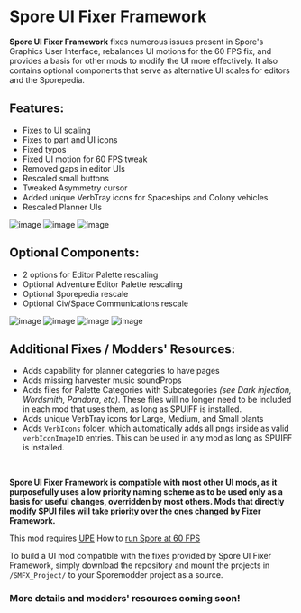 # Spore UI Fixer Framework

**Spore UI Fixer Framework** fixes numerous issues present in Spore's Graphics User Interface, rebalances UI motions for the 60 FPS fix, and provides a basis for other mods to modify the UI more effectively.
It also contains optional components that serve as alternative UI scales for editors and the Sporepedia.

## Features:
- Fixes to UI scaling
- Fixes to part and UI icons
- Fixed typos
- Fixed UI motion for 60 FPS tweak
- Removed gaps in editor UIs
- Rescaled small buttons
- Tweaked Asymmetry cursor
- Added unique VerbTray icons for Spaceships and Colony vehicles
- Rescaled Planner UIs

![image](https://github.com/user-attachments/assets/04d6bd61-39e2-495a-bfe0-a9c9da75dff4)
![image](https://github.com/user-attachments/assets/4ffa8be5-1501-45f8-b4df-98230687ce6d)
![image](https://github.com/user-attachments/assets/0fe83e6e-e6d7-4965-a86d-613d58ad28ec)

## Optional Components:
- 2 options for Editor Palette rescaling
- Optional Adventure Editor Palette rescaling
- Optional Sporepedia rescale
- Optional Civ/Space Communications rescale

![image](https://github.com/user-attachments/assets/2fdf3f2f-dff9-4d30-96fe-0b09a8941269)
![image](https://github.com/user-attachments/assets/23bfdf04-da53-4dc4-a45b-15f5846f4f65)
![image](https://github.com/user-attachments/assets/89dd60ae-bd15-4dfa-8abb-ceaba5539bdc)
![image](https://github.com/user-attachments/assets/34ccfd26-3080-4a85-b42c-b68d4938d727)

## Additional Fixes / Modders' Resources:
- Adds capability for planner categories to have pages
- Adds missing harvester music soundProps
- Adds files for Palette Categories with Subcategories _(see Dark injection, Wordsmith, Pandora, etc)_. These files will no longer need to be included in each mod that uses them, as long as SPUIFF is installed.
- Adds unique VerbTray icons for Large, Medium, and Small plants
- Adds `VerbIcons` folder, which automatically adds all pngs inside as valid `verbIconImageID` entries. This can be used in any mod as long as SPUIFF is installed.

<br/>

**Spore UI Fixer Framework is compatible with most other UI mods, as it purposefully uses a low priority naming scheme as to be used only as a basis for useful changes, overridden by most others. Mods that directly modify SPUI files will take priority over the ones changed by Fixer Framework.**
<br/>

This mod requires [UPE](https://github.com/Zarklord/UniversalPropertyEnhancer)
How to [run Spore at 60 FPS](https://davoonline.com/phpBB3/viewtopic.php?t=5461) 


To build a UI mod compatible with the fixes provided by Spore UI Fixer Framework, simply download the repository and mount the projects in `/SMFX_Project/` to your Sporemodder project as a source.

### More details and modders' resources coming soon!

